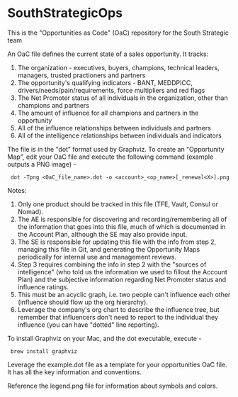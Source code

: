 # SouthStrategicOps

This is the "Opportunities as Code" (OaC) repository for the South Strategic team

An OaC file defines the current state of a sales opportunity. It tracks:
1. The organization - executives, buyers, champions, technical leaders, managers, trusted practioners and partners
2. The opportunity's qualifying indicators - BANT, MEDDPICC, drivers/needs/pain/requirements, force multipliers and red flags
3. The Net Promoter status of all individuals in the organization, other than champions and partners
4. The amount of influence for all champions and partners in the opportunity
5. All of the influence relationships between individuals and partners
6. All of the intelligence relationships between individuals and indicators

The file is in the "dot" format used by Graphviz. To create an "Opportunity Map", edit your OaC file and execute the following command (example outputs a PNG image) -

     dot -Tpng <OaC_file_name>.dot -o <account>_<op_name>[_renewal<X>].png

Notes:
1. Only one product should be tracked in this file (TFE, Vault, Consul or Nomad).
2. The AE is responsible for discovering and recording/remembering all of the information that goes into this file, much of which is documented in the Account Plan, although the SE may also provide input.
3. The SE is responsible for updating this file with the info from step 2, managing this file in Git, and generating the Opportunity Maps periodically for internal use and management reviews.
4. Step 3 requires combining the info in step 2 with the "sources of intelligence" (who told us the information we used to fillout the Account Plan) and the subjective information regarding Net Promoter status and influence ratings. 
4. This must be an acyclic graph, i.e. two people can't influence each other (influence should flow up the org hierarchy).
5. Leverage the company's org chart to describe the influence tree, but remember that influencers don't need to report to the individual they influence (you can have "dotted" line reporting).


To install Graphviz on your Mac, and the dot executable, execute -

     brew install graphviz  

Leverage the example.dot file as a template for your opportunities OaC file. It has all the key information and conventions.

Reference the legend.png file for information about symbols and colors.
 
